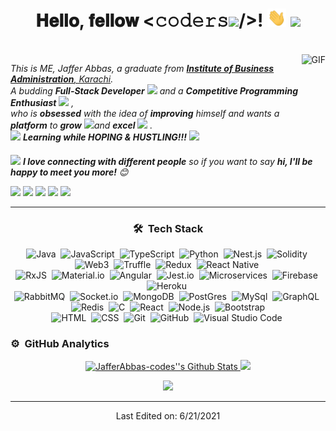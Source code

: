 <h1 align="center">𝐇𝐞𝐥𝐥𝐨, 𝐟𝐞𝐥𝐥𝐨𝐰 <𝚌𝚘𝚍𝚎𝚛𝚜<img src="https://github.com/TheDudeThatCode/TheDudeThatCode/blob/master/Assets/Earth.gif" width="14px">/>! <img src="https://raw.githubusercontent.com/ABSphreak/ABSphreak/master/gifs/Hi.gif" width="30px"> <img src="https://media.giphy.com/media/WUlplcMpOCEmTGBtBW/giphy.gif" width="50">
  </h1>
<br>

<img align="right" alt="GIF" height="160px" src="https://media.giphy.com/media/du3J3cXyzhj75IOgvA/giphy.gif" />


<p align="left">
  <em>
    This is ME, Jaffer Abbas, a graduate from <a href="https://www.iba.edu.pk/"> <b>Institute of Business Administration</b>, Karachi</a>. <br>
    A budding <b>Full-Stack Developer</b> <img src="https://github.com/TheDudeThatCode/TheDudeThatCode/blob/master/Assets/Developer.gif" width="30px"> and a <b>Competitive Programming Enthusiast</b>&nbsp;<img src="https://github.com/TheDudeThatCode/TheDudeThatCode/blob/master/Assets/Designer.gif" width="36px">&nbsp,<br>who is <b>obsessed</b>
    with the idea of <b>improving</b> himself and wants a <b>platform</b> to 
    <b>grow</b> <img src="https://github.com/TheDudeThatCode/TheDudeThatCode/blob/master/Assets/Rocket.gif" width="18px">and 
    <b>excel</b> <img src="https://github.com/TheDudeThatCode/TheDudeThatCode/blob/master/Assets/Medal.gif" width="20px">&nbsp.
  </em> 
  <br>
  <img src="https://media.giphy.com/media/VgCDAzcKvsR6OM0uWg/giphy.gif" width="50" /> <b><i>Learning while HOPING & HUSTLING!!!</i></b> <img src="https://media.giphy.com/media/7j2hfyeVcDtf2/giphy.gif" width="50" />
</p>

#### 
<img src="https://media.giphy.com/media/LnQjpWaON8nhr21vNW/giphy.gif" width="40"> <em><b>I love connecting with different people</b> so if you want to say <b>hi, I'll be happy to meet you more!</b> :blush:</em>
<p>
<a href="https://www.linkedin.com/in/syed-muhammad-jaffer-abbas-3a4ba719b/"><img src="https://img.shields.io/badge/-Syed%20Muhammad%20Jaffer%20Abbas-0077B5?style=flat&logo=Linkedin&logoColor=white"/></a>
<a href="mailto:jaffer@xord.one"><img src="https://img.shields.io/badge/-jaffer@xord.one-D14836?style=flat&logo=Gmail&logoColor=white"/></a>
<a href="https://www.instagram.com/jaffy_here/"><img src="https://img.shields.io/badge/-jaffy_here-E4405F?style=flat&logo=Instagram&logoColor=white"/></a>
<a href="https://www.facebook.com/Jafffyy"><img src="https://img.shields.io/badge/-Jafffyy-1877F2?style=flat&logo=Facebook&logoColor=white"/></a>
<a href="https://medium.com/@smuhammadjafferabbas"><img src="https://img.shields.io/badge/-Jaffer-BD081C?style=flat&logo=Medium&logoColor=white"/></a>
</p>

<hr/>

<div align='center'> 

### 🛠 &nbsp;Tech Stack

![Java](https://img.shields.io/badge/-Java-05122A?style=flat&logo=java)&nbsp;
![JavaScript](https://img.shields.io/badge/-JavaScript-05122A?style=flat&logo=javascript)&nbsp;
![TypeScript](https://img.shields.io/badge/-TypeScript-05122A?style=flat&logo=typescript)&nbsp;
![Python](https://img.shields.io/badge/-Python-05122A?style=flat&logo=python)&nbsp;
![Nest.js](https://img.shields.io/badge/-Nest.js-05122A?style=flat&logo=nest.js)&nbsp;
![Solidity](https://img.shields.io/badge/-Solidity-05122A?style=flat&logo=solidity)&nbsp;
![Web3](https://img.shields.io/badge/-Web3-05122A?style=flat&logo=web3)&nbsp;
![Truffle](https://img.shields.io/badge/-Truffle-05122A?style=flat&logo=truffle)&nbsp;
![Redux](https://img.shields.io/badge/-Redux-05122A?style=flat&logo=redux)&nbsp;
![React Native](https://img.shields.io/badge/-React_Native-05122A?style=flat&logo=reactnative)&nbsp;\
![RxJS](https://img.shields.io/badge/-RxJS-05122A?style=flat&logo=rxjs)&nbsp;
![Material.io](https://img.shields.io/badge/-Material.io-05122A?style=flat&logo=material.io)&nbsp;
![Angular](https://img.shields.io/badge/-Angular-05122A?style=flat&logo=angular)&nbsp;
![Jest.io](https://img.shields.io/badge/-Jest.io-05122A?style=flat&logo=jest.io)&nbsp;
![Microservices](https://img.shields.io/badge/-Microservices-05122A?style=flat&logo=microservices)&nbsp;
![Firebase](https://img.shields.io/badge/-Firebase-05122A?style=flat&logo=firebase)&nbsp;
  ![Heroku](https://img.shields.io/badge/-Heroku-05122A?style=flat&logo=heroku)&nbsp;\
![RabbitMQ](https://img.shields.io/badge/-RabbitMQ-05122A?style=flat&logo=rabbitmq)&nbsp;
![Socket.io](https://img.shields.io/badge/-Socket.io-05122A?style=flat&logo=socket.io)&nbsp;
![MongoDB](https://img.shields.io/badge/-MongoDB-05122A?style=flat&logo=mongodb)&nbsp;
![PostGres](https://img.shields.io/badge/-PostGres-05122A?style=flat&logo=postgres)&nbsp;
![MySql](https://img.shields.io/badge/-MySql-05122A?style=flat&logo=mysql)&nbsp;
![GraphQL](https://img.shields.io/badge/-GraphQL-05122A?style=flat&logo=graphql)&nbsp;
![Redis](https://img.shields.io/badge/-Redis-05122A?style=flat&logo=redis)&nbsp;
![C](https://img.shields.io/badge/-C-05122A?style=flat&logo=C&logoColor=A8B9CC)&nbsp;
![React](https://img.shields.io/badge/-React-05122A?style=flat&logo=react)&nbsp;
![Node.js](https://img.shields.io/badge/-Node.js-05122A?style=flat&logo=node.js)&nbsp;
![Bootstrap](https://img.shields.io/badge/-Bootstrap-05122A?style=flat&logo=bootstrap&logoColor=563D7C)\
![HTML](https://img.shields.io/badge/-HTML-05122A?style=flat&logo=HTML5)&nbsp;
![CSS](https://img.shields.io/badge/-CSS-05122A?style=flat&logo=CSS3&logoColor=1572B6)&nbsp;
![Git](https://img.shields.io/badge/-Git-05122A?style=flat&logo=git)&nbsp;
![GitHub](https://img.shields.io/badge/-GitHub-05122A?style=flat&logo=github)&nbsp;
![Visual Studio Code](https://img.shields.io/badge/-Visual%20Studio%20Code-05122A?style=flat&logo=visual-studio-code&logoColor=007ACC)&nbsp;
  </div>

### ⚙️ &nbsp;GitHub Analytics

<p align="center">
<a href="https://github.com/JafferAbbas-codes">
  <img height='180em' src="https://github-readme-stats.vercel.app/api?username=JafferAbbas-codes&include_all_commits=true&count_private=true&show_icons=true&line_height=20&title_color=7A7ADB&icon_color=2234AE&text_color=D3D3D3&bg_color=0,000000,130F40" alt="JafferAbbas-codes''s Github Stats">
  <img height="180em" src="https://github-readme-stats-eight-theta.vercel.app/api/top-langs/?username=JafferAbbas-codes&layout=compact&langs_count=8&theme=algolia"/>
</a>
</p>

<div align='center'>
  
   <img src="https://media.giphy.com/media/jpVnC65DmYeyRL4LHS/giphy.gif" width="30%">
  <div>

-----

Last Edited on: 6/21/2021
